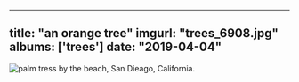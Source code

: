 
---
title: "an orange tree"
imgurl: "trees_6908.jpg"
albums: ['trees']
date: "2019-04-04"
---
![palm tress by the beach, San Dieago, California. ](https://s3.us-east-2.amazonaws.com/ying-ish/trees_6908.jpg)